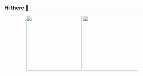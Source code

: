 ### Hi there 👋

<!--
**gitabtion/gitabtion** is a ✨ _special_ ✨ repository because its `README.md` (this file) appears on your GitHub profile.

Here are some ideas to get you started:

- 🔭 I’m currently working on CarbonSilicon.ai
- 🌱 I’m currently learning DeepLearning.
- 👯 I’m looking to collaborate on BertBaseCorrection.
- 🤔 I’m looking for help with ...
- 💬 Ask me about ...
- 📫 How to reach me: ...
- 😄 Pronouns: ...
- ⚡ Fun fact: ...
-->

<p align="center">
<a href="https://github.com/gitabtion">
  <img height="180em" src="https://github-readme-stats-eight-theta.vercel.app/api?username=gitabtion&show_icons=true&theme=algolia&include_all_commits=true&count_private=true"/>
  <img height="180em" src="https://github-readme-stats-eight-theta.vercel.app/api/top-langs/?username=gitabtion&layout=compact&langs_count=8&theme=algolia"/>
</a>
</p>
